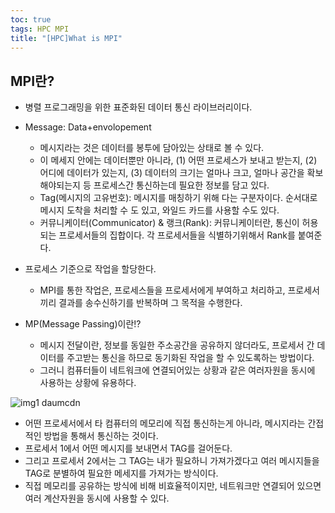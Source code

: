 ```yaml
---
toc: true
tags: HPC MPI 
title: "[HPC]What is MPI"
---
```


## MPI란?
* 병렬 프로그래밍을 위한 표준화된 데이터 통신 라이브러리이다.
* Message: Data+envolopement
  * 메시지라는 것은 데이터를 봉투에 담아있는 상태로 볼 수 있다.
  * 이 메세지 안에는 데이터뿐만 아니라, (1) 어떤 프로세스가 보내고 받는지, (2) 어디에 데이터가 있는지, (3) 데이터의 크기는 얼마나 크고, 얼마나 공간을 확보해야되는지 등 프로세스간 통신하는데 필요한 정보를 담고 있다.
  * Tag(메시지의 고유번호): 메시지를 매칭하기 위해 다는 구분자이다. 순서대로 메시지 도착을 처리할 수 도 있고, 와일드 카드를 사용할 수도 있다.
  * 커뮤니케이터(Communicator) & 랭크(Rank): 커뮤니케이터란, 통신이 허용되는 프로세서들의 집합이다. 각 프로세서들을 식별하기위해서 Rank를 붙여준다. 

* 프로세스 기준으로 작업을 할당한다.
  * MPI를 통한 작업은, 프로세스들을 프로세서에게 부여하고 처리하고, 프로세서끼리 결과를 송수신하기를 반복하며 그 목적을 수행한다.
* MP(Message Passing)이란!?
  * 메시지 전달이란, 정보를 동일한 주소공간을 공유하지 않더라도, 프로세서 간 데이터를 주고받는 통신을 하므로 동기화된 작업을 할 수 있도록하는 방법이다. 
  * 그러니 컴퓨터들이 네트워크에 연결되어있는 상황과 같은 여러자원을 동시에 사용하는 상황에 유용하다. 
  
![img1 daumcdn](https://user-images.githubusercontent.com/67637935/153751880-7aaac248-e8ac-484e-bb37-58dfc1b3f966.png)

  * 어떤 프로세서에서 타 컴퓨터의 메모리에 직접 통신하는게 아니라, 메시지라는 간접적인 방법을 통해서 통신하는 것이다.
  * 프로세서 1에서 어떤 메시지를 보내면서 TAG를 걸어둔다.
  * 그리고 프로세서 2에서는 그 TAG는 내가 필요하니 가져가겠다고 여러 메시지들을 TAG로 분별하여 필요한 메세지를 가져가는 방식이다.
  * 직접 메모리를 공유하는 방식에 비해 비효율적이지만, 네트워크만 연결되어 있으면 여러 계산자원을 동시에 사용할 수 있다. 
